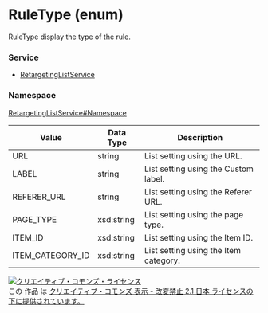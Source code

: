 # RuleType (enum)
RuleType display the type of the rule.

### Service
+ [RetargetingListService](../../services/RetargetingListService.md)

### Namespace
[RetargetingListService#Namespace](../../services/RetargetingListService.md#namespace)

| Value | Data Type | Description | 
|---|---|---|
| URL| string| List setting using the URL. |
| LABEL| string| List setting using the Custom label. |
| REFERER_URL| string| List setting using the Referer URL. |
| PAGE_TYPE | xsd:string| List setting using the page type. |
| ITEM_ID | xsd:string| List setting using the Item ID. |
| ITEM_CATEGORY_ID | xsd:string| List setting using the Item category. |

<a rel="license" href="http://creativecommons.org/licenses/by-nd/2.1/jp/"><img alt="クリエイティブ・コモンズ・ライセンス" style="border-width:0" src="https://i.creativecommons.org/l/by-nd/2.1/jp/88x31.png" /></a><br />この 作品 は <a rel="license" href="http://creativecommons.org/licenses/by-nd/2.1/jp/">クリエイティブ・コモンズ 表示 - 改変禁止 2.1 日本 ライセンスの下に提供されています。</a>
